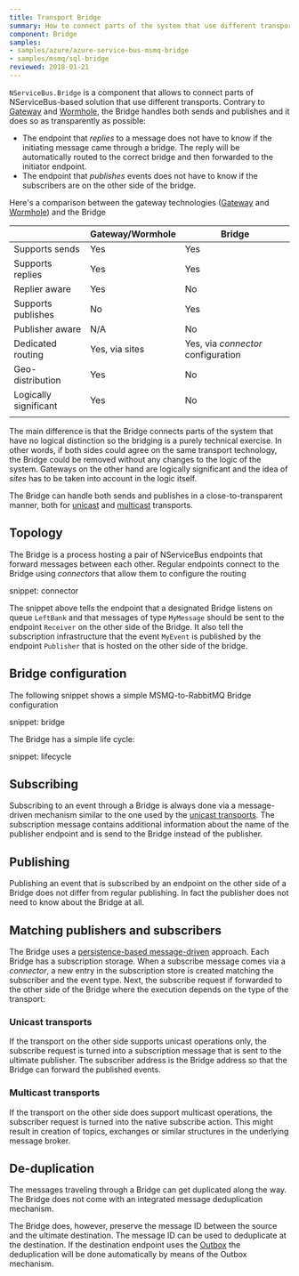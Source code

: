 ```yaml
---
title: Transport Bridge
summary: How to connect parts of the system that use different transports 
component: Bridge
samples:
- samples/azure/azure-service-bus-msmq-bridge
- samples/msmq/sql-bridge
reviewed: 2018-01-21
---
```


`NServiceBus.Bridge` is a component that allows to connect parts of NServiceBus-based solution that use different transports. Contrary to [Gateway](/nservicebus/gateway/) and [Wormhole](/nservicebus/wormhole), the Bridge handles both sends and publishes and it does so as transparently as possible:

 * The endpoint that *replies* to a message does not have to know if the initiating message came through a bridge. The reply will be automatically routed to the correct bridge and then forwarded to the initiator endpoint.
 * The endpoint that *publishes* events does not have to know if the subscribers are on the other side of the bridge.

Here's a comparison between the gateway technologies ([Gateway](/nservicebus/gateway/) and [Wormhole](/nservicebus/wormhole)) and the Bridge

|                       | Gateway/Wormhole | Bridge                        |
|-----------------------|------------------|-------------------------------|
| Supports sends        | Yes              | Yes                           |
| Supports replies      | Yes              | Yes                           |
| Replier aware         | Yes              | No                            |
| Supports publishes    | No               | Yes                           |
| Publisher aware       | N/A              | No                            |
| Dedicated routing     | Yes, via sites   | Yes, via *connector* configuration |
| Geo-distribution      | Yes              | No                            |
| Logically significant | Yes              | No                            |
|                       |                  |                               |

The main difference is that the Bridge connects parts of the system that have no logical distinction so the bridging is a purely technical exercise. In other words, if both sides could agree on the same transport technology, the Bridge could be removed without any changes to the logic of the system. Gateways on the other hand are logically significant and the idea of *sites* has to be taken into account in the logic itself.

The Bridge can handle both sends and publishes in a close-to-transparent manner, both for [unicast](/transports/#types-of-transports-unicast-only-transports) and [multicast](/transports/#types-of-transports-multicast-enabled-transports) transports.


## Topology

The Bridge is a process hosting a pair of NServiceBus endpoints that forward messages between each other. Regular endpoints connect to the Bridge using *connectors* that allow them to configure the routing

snippet: connector

The snippet above tells the endpoint that a designated Bridge listens on queue `LeftBank` and that messages of type `MyMessage` should be sent to the endpoint `Receiver` on the other side of the Bridge. It also tell the subscription infrastructure that the event `MyEvent` is published by the endpoint `Publisher` that is hosted on the other side of the bridge.


## Bridge configuration

The following snippet shows a simple MSMQ-to-RabbitMQ Bridge configuration

snippet: bridge

The Bridge has a simple life cycle:

snippet: lifecycle


## Subscribing

Subscribing to an event through a Bridge is always done via a message-driven mechanism similar to the one used by the [unicast transports](/transports/#types-of-transports-unicast-only-transports). The subscription message contains additional information about the name of the publisher endpoint and is send to the Bridge instead of the publisher.


## Publishing

Publishing an event that is subscribed by an endpoint on the other side of a Bridge does not differ from regular publishing. In fact the publisher does not need to know about the Bridge at all.


## Matching publishers and subscribers

The Bridge uses a [persistence-based message-driven](/nservicebus/messaging/publish-subscribe/#mechanics-persistence-based-message-driven) approach. Each Bridge has a subscription storage. When a subscribe message comes via a *connector*, a new entry in the subscription store is created matching the subscriber and the event type. Next, the subscribe request if forwarded to the other side of the Bridge where the execution depends on the type of the transport:


### Unicast transports

If the transport on the other side supports unicast operations only, the subscribe request is turned into a subscription message that is sent to the ultimate publisher. The subscriber address is the Bridge address so that the Bridge can forward the published events.


### Multicast transports

If the transport on the other side does support multicast operations, the subscriber request is turned into the native subscribe action. This might result in creation of topics, exchanges or similar structures in the underlying message broker.


## De-duplication

The messages traveling through a Bridge can get duplicated along the way. The Bridge does not come with an integrated message deduplication mechanism.

The Bridge does, however, preserve the message ID between the source and the ultimate destination. The message ID can be used to deduplicate at the destination. If the destination endpoint uses the [Outbox](/nservicebus/outbox/) the deduplication will be done automatically by means of the Outbox mechanism.
